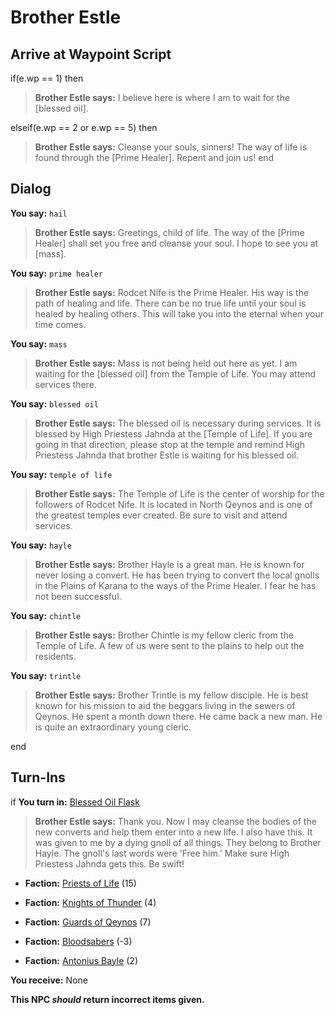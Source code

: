 # Brother Estle





## Arrive at Waypoint Script

if(e.wp == 1) then


>**Brother Estle says:** I believe here is where I am to wait for the [blessed oil].

elseif(e.wp == 2 or e.wp == 5) then


>**Brother Estle says:** Cleanse your souls, sinners! The way of life is found through the [Prime Healer]. Repent and join us!
end

## Dialog

**You say:** `hail`



>**Brother Estle says:** Greetings, child of life. The way of the [Prime Healer] shall set you free and cleanse your soul. I hope to see you at [mass].

**You say:** `prime healer`



>**Brother Estle says:** Rodcet Nife is the Prime Healer. His way is the path of healing and life. There can be no true life until your soul is healed by healing others. This will take you into the eternal when your time comes.

**You say:** `mass`



>**Brother Estle says:** Mass is not being held out here as yet. I am waiting for the [blessed oil] from the Temple of Life. You may attend services there.

**You say:** `blessed oil`



>**Brother Estle says:** The blessed oil is necessary during services. It is blessed by High Priestess Jahnda at the [Temple of Life]. If you are going in that direction, please stop at the temple and remind High Priestess Jahnda that brother Estle is waiting for his blessed oil.

**You say:** `temple of life`



>**Brother Estle says:** The Temple of Life is the center of worship for the followers of Rodcet Nife. It is located in North Qeynos and is one of the greatest temples ever created. Be sure to visit and attend services.

**You say:** `hayle`



>**Brother Estle says:** Brother Hayle is a great man.  He is known for never losing a convert.  He has been trying to convert the local gnolls in the Plains of Karana to the ways of the Prime Healer.  I fear he has not been successful.



**You say:** `chintle`



>**Brother Estle says:** Brother Chintle is my fellow cleric from the Temple of Life. A few of us were sent to the plains to help out the residents.



**You say:** `trintle`



>**Brother Estle says:** Brother Trintle is my fellow disciple. He is best known for his mission to aid the beggars living in the sewers of Qeynos. He spent a month down there. He came back a new man. He is quite an extraordinary young cleric.


end

## Turn-Ins




if **You turn in:** [Blessed Oil Flask](/item/13910)


>**Brother Estle says:** Thank you. Now I may cleanse the bodies of the new converts and help them enter into a new life. I also have this. It was given to me by a dying gnoll of all things. They belong to Brother Hayle. The gnoll's last words were 'Free him.' Make sure High Priestess Jahnda gets this. Be swift!





* __Faction:__ [Priests of Life](/faction/341) (15)


* __Faction:__ [Knights of Thunder](/faction/280) (4)


* __Faction:__ [Guards of Qeynos](/faction/262) (7)


* __Faction:__ [Bloodsabers](/faction/221) (-3)


* __Faction:__ [Antonius Bayle](/faction/219) (2)


 **You receive:** None 

**This NPC *should* return incorrect items given.**
